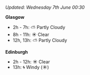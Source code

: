 *Updated: Wednesday 7th June 00:30*

**Glasgow**

* 2h - 7h: :partly_sunny: Partly Cloudy
* 8h - 11h: :sunny: Clear
* 12h, 13h: :partly_sunny: Partly Cloudy

**Edinburgh**

* 2h - 12h: :sunny: Clear
* 13h: :cyclone: Windy (:sunny:)

